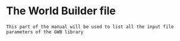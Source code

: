 The World Builder file
======================

```{todo}
This part of the manual will be used to list all the input file parameters of the GWB library
```